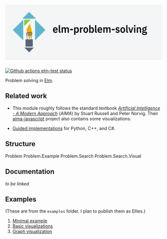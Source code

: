 # ![elm-problem-solving](elm-problem-solving.png)

[![Github actions elm-test status](https://github.com/davidpomerenke/elm-problem-solving/workflows/elm-test/badge.svg)](https://github.com/davidpomerenke/elm-problem-solving/actions?query=workflow%3Aelm-test)

Problem solving in [Elm](https://elm-lang.org/).

## Related work

- This module roughly follows the standard textbook [*Artificial Intelligence - A Modern Approach*](http://aima.cs.berkeley.edu/) (*AIMA*) by Stuart Russell and Peter Norvig. Their [aima-javascript](https://github.com/aimacode/aima-javascript) project also contains some visualizations.

- [Guided implementations](https://www.redblobgames.com/pathfinding/a-star/implementation.html) for Python, C++, and C#.

## Structure

Problem
Problem.Example
Problem.Search
Problem.Search.Visual

## Documentation

_to be linked_

## Examples

(These are from the `examples` folder. I plan to publish them as Ellies.)

1. [Minimal example](examples/1-minimal-example)
2. [Basic visualizations](examples/2-visual-example)
3. [Graph visualization](examples/3-graph-example)
